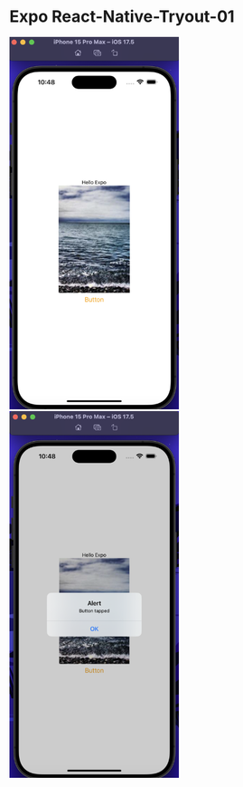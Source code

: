 # Expo React-Native-Tryout-01



<img src="Assets/01.png" alt="First Image" width="300"/>

<img src="Assets/02.png" alt="Second Image" width="300"/>
